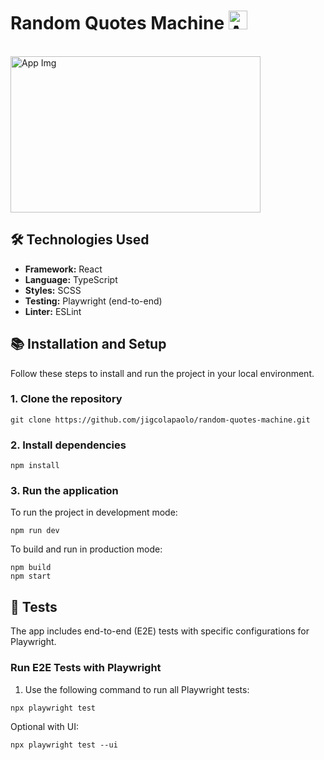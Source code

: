 # Random Quotes Machine <img src="https://github.com/user-attachments/assets/a32491bb-6e52-4733-87ec-5b58d79d5800" alt="App Logo" width="30" height="30" />
<br>
<img src="https://github.com/user-attachments/assets/2e255ee4-a0c0-4399-bd71-865766df1747" alt="App Img" width="400" height="250" />

## 🛠️ Technologies Used

- **Framework:** React
- **Language:** TypeScript
- **Styles:** SCSS
- **Testing:** Playwright (end-to-end)
- **Linter:** ESLint

## 📚 Installation and Setup

Follow these steps to install and run the project in your local environment.

### 1. Clone the repository

````
git clone https://github.com/jigcolapaolo/random-quotes-machine.git
````

### 2. Install dependencies

```
npm install
````

### 3. Run the application

To run the project in development mode:

````
npm run dev
````

To build and run in production mode:

````
npm build
npm start
````

## 🧪 Tests

The app includes end-to-end (E2E) tests with specific configurations for Playwright.

### Run E2E Tests with Playwright

1. Use the following command to run all Playwright tests:
````
npx playwright test
````
Optional with UI:
````
npx playwright test --ui
````
